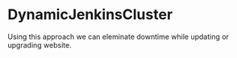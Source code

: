 # DynamicJenkinsCluster
Using this approach we can eleminate downtime while updating or upgrading website.
